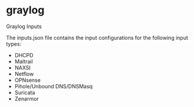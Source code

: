 # graylog

Graylog Inputs

The inputs.json file contains the input configurations for the following input types:

 - DHCPD
 - Maltrail
 - NAXSI
 - Netflow
 - OPNsense
 - Pihole/Unbound DNS/DNSMasq
 - Suricata
 - Zenarmor
